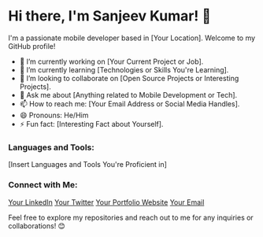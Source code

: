 # Hi there, I'm Sanjeev Kumar! 👋

I'm a passionate mobile developer based in [Your Location]. Welcome to my GitHub profile! 

- 🔭 I’m currently working on [Your Current Project or Job].
- 🌱 I’m currently learning [Technologies or Skills You're Learning].
- 👯 I’m looking to collaborate on [Open Source Projects or Interesting Projects].
- 💬 Ask me about [Anything related to Mobile Development or Tech].
- 📫 How to reach me: [Your Email Address or Social Media Handles].
- 😄 Pronouns: He/Him
- ⚡ Fun fact: [Interesting Fact about Yourself].

### Languages and Tools:

[Insert Languages and Tools You're Proficient in]

### Connect with Me:

[Your LinkedIn](https://www.linkedin.com/in/yourprofile)
[Your Twitter](https://twitter.com/yourhandle)
[Your Portfolio Website](https://www.yourwebsite.com)
[Your Email](mailto:youremail@example.com)

Feel free to explore my repositories and reach out to me for any inquiries or collaborations! 😊

